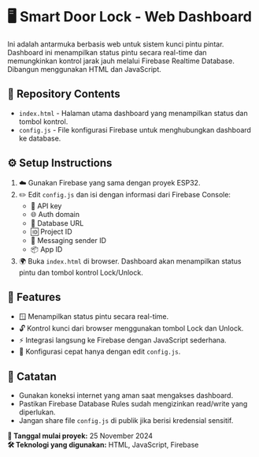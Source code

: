 # 🖥️ Smart Door Lock - Web Dashboard

Ini adalah antarmuka berbasis web untuk sistem kunci pintu pintar. Dashboard ini menampilkan status pintu secara real-time dan memungkinkan kontrol jarak jauh melalui Firebase Realtime Database. Dibangun menggunakan HTML dan JavaScript.

## 📁 Repository Contents

- `index.html` - Halaman utama dashboard yang menampilkan status dan tombol kontrol.
- `config.js` - File konfigurasi Firebase untuk menghubungkan dashboard ke database.

## ⚙️ Setup Instructions

1. ☁️ Gunakan Firebase yang sama dengan proyek ESP32.
2. ✏️ Edit `config.js` dan isi dengan informasi dari Firebase Console:
   - 🔑 API key
   - 🌐 Auth domain
   - 🔗 Database URL
   - 🆔 Project ID
   - 📲 Messaging sender ID
   - 📦 App ID
3. 🌍 Buka `index.html` di browser. Dashboard akan menampilkan status pintu dan tombol kontrol Lock/Unlock.

## 🌟 Features

- 🪟 Menampilkan status pintu secara real-time.
- 🔓 Kontrol kunci dari browser menggunakan tombol Lock dan Unlock.
- ⚡ Integrasi langsung ke Firebase dengan JavaScript sederhana.
- 🧩 Konfigurasi cepat hanya dengan edit `config.js`.

## 📝 Catatan

- Gunakan koneksi internet yang aman saat mengakses dashboard.
- Pastikan Firebase Database Rules sudah mengizinkan read/write yang diperlukan.
- Jangan share file `config.js` di publik jika berisi kredensial sensitif.

**📅 Tanggal mulai proyek:** 25 November 2024  
**🛠️ Teknologi yang digunakan:** HTML, JavaScript, Firebase
